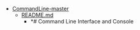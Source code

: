 - <a href = "F:\Node_projects\Node_Way\Education\TSH_video\Timur_Video_JS\ind_7\CommandLine-master\cat.CommandLine-master\dir.CommandLine-master.md">CommandLine-master</a>
    - <a href = "F:\Node_projects\Node_Way\Education\TSH_video\Timur_Video_JS\ind_7\CommandLine-master\README.md">README.md</a>
        - *# Command Line Interface and Console
